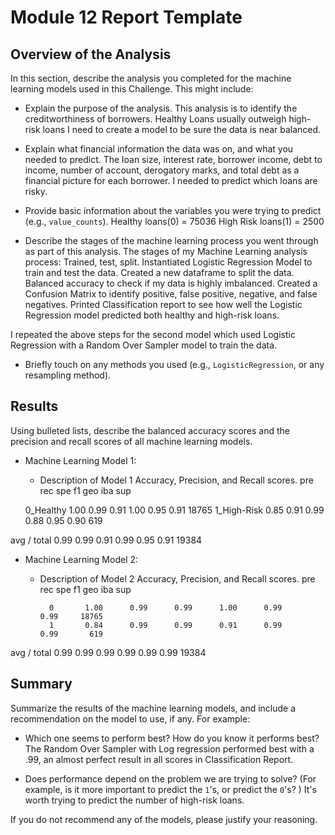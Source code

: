 # Module 12 Report Template

## Overview of the Analysis

In this section, describe the analysis you completed for the machine learning models used in this Challenge. This might include:

* Explain the purpose of the analysis.
This analysis is to identify the creditworthiness of borrowers.  Healthy Loans usually outweigh high-risk loans I need to create a model to be sure the data is near balanced.

* Explain what financial information the data was on, and what you needed to predict.
The loan size, interest rate, borrower income, debt to income, number of account, derogatory marks, and total debt as a financial picture for each borrower.  I needed to predict which loans are risky. 

* Provide basic information about the variables you were trying to predict (e.g., `value_counts`).
Healthy loans(0) = 75036 
High Risk loans(1) = 2500

* Describe the stages of the machine learning process you went through as part of this analysis.
The stages of my Machine Learning analysis process:
Trained, test, split.
Instantiated Logistic Regression Model to train and test the data.
Created a new dataframe to split the data.
Balanced accuracy to check if my data is highly imbalanced.
Created a Confusion Matrix to identify positive, false positive, negative, and false negatives.
Printed Classification report to see how well the Logistic Regression model predicted both healthy and high-risk loans.

I repeated the above steps for the second model which used Logistic Regression with a Random Over Sampler model to train the data.

* Briefly touch on any methods you used (e.g., `LogisticRegression`, or any resampling method).


## Results

Using bulleted lists, describe the balanced accuracy scores and the precision and recall scores of all machine learning models.

* Machine Learning Model 1:
  * Description of Model 1 Accuracy, Precision, and Recall scores.
                pre       rec       spe        f1       geo       iba       sup

  0_Healthy       1.00      0.99      0.91      1.00      0.95      0.91     18765
1_High-Risk       0.85      0.91      0.99      0.88      0.95      0.90       619

avg / total       0.99      0.99      0.91      0.99      0.95      0.91     19384



* Machine Learning Model 2:
  * Description of Model 2 Accuracy, Precision, and Recall scores.
                 pre       rec       spe        f1       geo       iba       sup

          0       1.00      0.99      0.99      1.00      0.99      0.99     18765
          1       0.84      0.99      0.99      0.91      0.99      0.99       619

avg / total       0.99      0.99      0.99      0.99      0.99      0.99     19384

## Summary

Summarize the results of the machine learning models, and include a recommendation on the model to use, if any. For example:
* Which one seems to perform best? How do you know it performs best?  The Random Over Sampler with Log regression performed best with a .99, an almost perfect result in all scores in Classification Report.

* Does performance depend on the problem we are trying to solve? (For example, is it more important to predict the `1`'s, or predict the `0`'s? )  It's worth trying to predict the number of high-risk loans.

If you do not recommend any of the models, please justify your reasoning.
